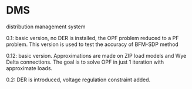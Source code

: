 # DMS
distribution management system

0.1: basic version, no DER is installed, the OPF problem reduced to a PF problem. This version is used to test the accuracy of BFM-SDP method

0.12: basic version. Approximations are made on ZIP load models and Wye Delta connections. The goal is to solve OPF in just 1 iteration with approximate loads.

0.2: DER is introduced, voltage regulation constraint added.
